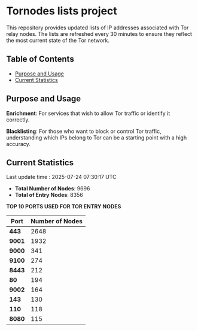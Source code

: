 # Tornodes lists project

This repository provides updated lists of IP addresses associated with Tor relay nodes. The lists are refreshed every 30 minutes to ensure they reflect the most current state of the Tor network.

## Table of Contents

- [Purpose and Usage](#purpose-and-usage)
- [Current Statistics](#current-statistics)


## Purpose and Usage

**Enrichment**: For services that wish to allow Tor traffic or identify it correctly.

**Blacklisting**: For those who want to block or control Tor traffic, understanding which IPs belong to Tor can be a starting point with a high accuracy.

## Current Statistics

Last update time : 2025-07-24 07:30:17 UTC

- **Total Number of Nodes**: 9696
- **Total of Entry Nodes**: 8356

**TOP 10 PORTS USED FOR TOR ENTRY NODES**

| **Port** | **Number of Nodes** |
|------|-----------------|
| **443**   | 2648  |
| **9001**   | 1932  |
| **9000**   | 341  |
| **9100**   | 274  |
| **8443**   | 212  |
| **80**   | 194  |
| **9002**   | 164  |
| **143**   | 130  |
| **110**   | 118  |
| **8080**   | 115  |

